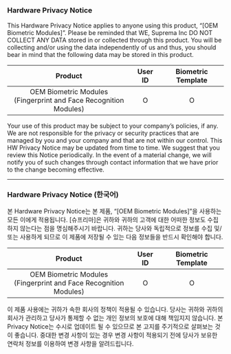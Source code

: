 #
### Hardware Privacy Notice

This Hardware Privacy Notice applies to anyone using this product, “[OEM Biometric Modules]”. 
Please be reminded that WE, Suprema Inc DO NOT COLLECT ANY DATA stored in or collected through this product. 
You will be collecting and/or using the data independently of us and thus, you should bear in mind that the following data may be stored in this product. 


|                                Product                                | User ID | Biometric Template |
| :-------------------------------------------------------------------: | :-----: | :----------------: |
| OEM Biometric Modules <br> (Fingerprint and Face Recognition Modules) |    O    |         O          |


Your use of this product may be subject to your company’s policies, if any. We are not responsible for the privacy or security practices that are managed by you and your company and that are not within our control. 
This HW Privacy Notice may be updated from time to time. We suggest that you review this Notice periodically. In the event of a material change, we will notify you of such changes through contact information that we have prior to the change becoming effective. 


---

### Hardware Privacy Notice (한국어)

본 Hardware Privacy Notice는 본 제품, “[OEM Biometric Modules]”을 사용하는 모든 이에게 적용됩니다. 
[슈프리마]은 귀하와 귀하의 고객에 대한 어떠한 정보도 수집하지 않는다는 점을 명심해주시기 바랍니다. 
귀하는 당사와 독립적으로 정보를 수집 및/또는 사용하게 되므로 이 제품에 저장될 수 있는 다음 정보들을 반드시 확인해야 합니다. 


|                                Product                                | User ID | Biometric Template |
| :-------------------------------------------------------------------: | :-----: | :----------------: |
| OEM Biometric Modules <br> (Fingerprint and Face Recognition Modules) |    O    |         O          |

이 제품 사용에는 귀하가 속한 회사의 정책이 적용될 수 있습니다. 당사는 귀하와 귀하의 회사가 관리하고 당사가 통제할 수 없는 개인 정보의 보호에 대해 책임지지 않습니다. 
본 Privacy Notice는 수시로 업데이트 될 수 있으므로 본 고지를 주기적으로 살펴보는 것이 좋습니다. 중대한 변경 사항이 있는 경우 변경 사항이 적용되기 전에 당사가 보유한 연락처 정보를 이용하여 변경 사항을 알려드립니다. 
